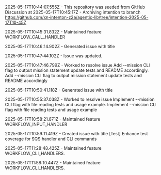  2025-05-17T10:44:07.555Z - This repository was seeded from GitHub Discussion  at 
2025-05-17T10:45:17Z - Archiving intentïon to branch https://github.com/xn-intenton-z2a/agentic-lib/tree/intention-2025-05-17T10-45Z

2025-05-17T10:45:31.832Z - Maintained feature WORKFLOW_CALL_HANDLER

2025-05-17T10:46:14.902Z - Generated issue with title 

2025-05-17T10:47:44.102Z - Issue  was updated.

2025-05-17T10:47:46.799Z - Worked to resolve issue Add --mission CLI flag to output mission statement update tests and README accordingly. Add --mission CLI flag to output mission statement update tests and README accordingly

2025-05-17T10:50:41.118Z - Generated issue with title 

2025-05-17T10:55:37.038Z - Worked to resolve issue Implement --mission CLI flag with file reading tests and usage example. Implement --mission CLI flag with file reading tests and usage example

2025-05-17T10:58:21.671Z - Maintained feature WORKFLOW_INPUT_HANDLER

2025-05-17T10:59:11.419Z - Created issue with title [Test] Enhance test coverage for SQS handler and CLI commands

2025-05-17T11:28:48.425Z - Maintained feature WORKFLOW_CLI_HANDLERS.

2025-05-17T11:58:10.447Z - Maintained feature WORKFLOW_CLI_HANDLERS.

